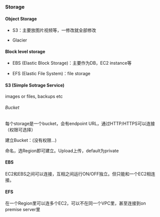 ### Storage

#### Object Storage

* S3：主要放图片视频等，一修改就全部修改

* Glacier

#### Block level storage

* EBS (Elastic Block Storage)：主要作为DB，EC2 instance等

* EFS (Elastic File System)：file storage



#### S3 (Simple Sotrage Service)

images or files, backups etc

###### Bucket

每个storage是一个bucket，会有endpoint URL，通过HTTP/HTTPS可以连接（权限可选择）

建立Bucket：(没有权限…)

命名，选Region即可建立。Upload上传，default为private

#### EBS

EC2和EBS之间可以连接，互相之间运行ON/OFF独立。但只能和一个EC2相连接。

#### EFS

在一个Region里可以连多个EC2，可以不在同一个VPC里，甚至连接到on premise server里



